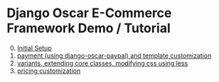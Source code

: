 # Django Oscar E-Commerce Framework Demo / Tutorial

0. [Initial Setup](/demo/1.initial-setup/README.md)
0. [payment (using django-oscar-paypal) and template customization](/demo/2.payment/README.md)
0. [variants, extending core classes, modifying css using less](/demo/3.variants-and-dates/README.md)
0. [pricing customization](/demo/4.custom-pricing/README.md)

